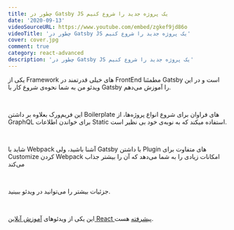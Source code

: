```yaml
---
title: چطور در Gatsby JS یک پروژه جدید را شروع کنیم
date: '2020-09-13'
videoSourceURL: https://www.youtube.com/embed/zgkef9jd86o
videoTitle: 'چطور در Gatsby JS یک پروژه جدید را شروع کنیم'
cover: cover.jpg
comment: true
category: react-advanced
description: 'چطور در Gatsby JS یک پروژه جدید را شروع کنیم'
---
```


یکی از Framework های خیلی قدرتمند در FrontEnd مطمئنا Gatsby است و در این ویدئو من به شما نحوه‌ی شروع کار با Gatsby را آموزش می‌دهم.

<br />

این فریم‌ورک بعلاوه بر داشتن Boilerplate های فراوان برای شروع انواع پروژه‌ها، از GraphQL برای خواندن اطلاعات Static استفاده میکند که به نوبه‌ی خود بی نظیر است.

<br />

شاید با Webpack آشنا باشید، ولی Gatsby با داشتن Plugin های متفاوت برای Customize کردن Webpack امکانات زیادی را به شما می‌دهد که آن را بیشتر جذاب می‌کند

<br />

جزئیات بیشتر را می‌توانید در ویدئو ببینید.

<br />

این یکی از ویدئو‌های
[آموزش آنلاین React پیشرفته](/react-advanced-course)
هست.
